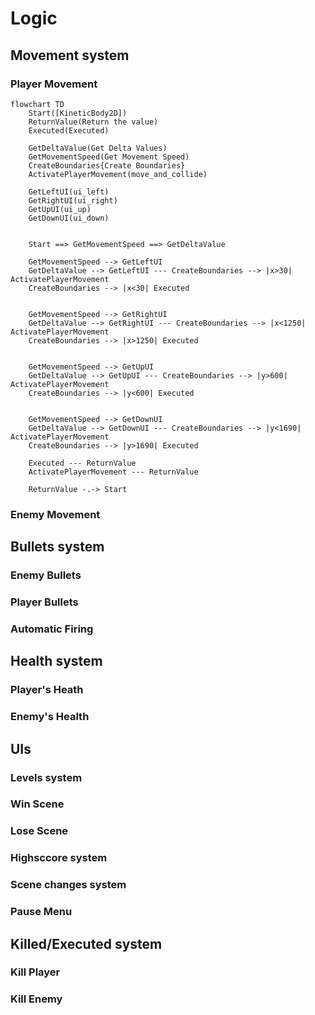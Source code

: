 # Logic

## Movement system
### Player Movement
```mermaid
flowchart TD
    Start([KineticBody2D])
    ReturnValue(Return the value)
    Executed(Executed)

    GetDeltaValue(Get Delta Values)
    GetMovementSpeed(Get Movement Speed)
    CreateBoundaries{Create Boundaries}
    ActivatePlayerMovement(move_and_collide)

    GetLeftUI(ui_left)
    GetRightUI(ui_right)
    GetUpUI(ui_up)
    GetDownUI(ui_down)


    Start ==> GetMovementSpeed ==> GetDeltaValue

    GetMovementSpeed --> GetLeftUI
    GetDeltaValue --> GetLeftUI --- CreateBoundaries --> |x>30| ActivatePlayerMovement
    CreateBoundaries --> |x<30| Executed


    GetMovementSpeed --> GetRightUI
    GetDeltaValue --> GetRightUI --- CreateBoundaries --> |x<1250| ActivatePlayerMovement
    CreateBoundaries --> |x>1250| Executed


    GetMovementSpeed --> GetUpUI
    GetDeltaValue --> GetUpUI --- CreateBoundaries --> |y>600| ActivatePlayerMovement
    CreateBoundaries --> |y<600| Executed


    GetMovementSpeed --> GetDownUI
    GetDeltaValue --> GetDownUI --- CreateBoundaries --> |y<1690| ActivatePlayerMovement
    CreateBoundaries --> |y>1690| Executed

    Executed --- ReturnValue
    ActivatePlayerMovement --- ReturnValue

    ReturnValue -.-> Start
```

### Enemy Movement

## Bullets system
### Enemy Bullets

### Player Bullets

### Automatic Firing

## Health system

### Player's Heath

### Enemy's Health

## UIs

### Levels system

### Win Scene

### Lose Scene
### Highsccore system

### Scene changes system

### Pause Menu

## Killed/Executed system

### Kill Player

### Kill Enemy
